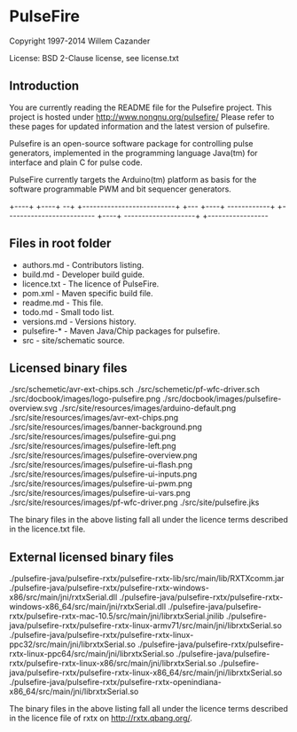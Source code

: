 
# PulseFire

Copyright 1997-2014 Willem Cazander

License: BSD 2-Clause license, see license.txt

## Introduction

You are currently reading the README file for the Pulsefire project.
This project is hosted under http://www.nongnu.org/pulsefire/
Please refer to these pages for updated information and the latest version of pulsefire.

Pulsefire is an open-source software package for controlling pulse generators, implemented in 
the programming language Java(tm) for interface and plain C for pulse code.

PulseFire currently targets the Arduino(tm) platform as basis for the software programmable PWM 
and bit sequencer generators.

  +----+                          +----+
--+    +--------------------------+    +---
            +----+ 
------------+    +-------------------------
                    +----+ 
--------------------+    +-----------------

## Files in root folder

* authors.md          - Contributors listing.
* build.md            - Developer build guide.
* licence.txt         - The licence of PulseFire.
* pom.xml             - Maven specific build file.
* readme.md           - This file.
* todo.md             - Small todo list.
* versions.md         - Versions history.
* pulsefire-*         - Maven Java/Chip packages for pulsefire.
* src                 - site/schematic source.

## Licensed binary files

./src/schemetic/avr-ext-chips.sch
./src/schemetic/pf-wfc-driver.sch
./src/docbook/images/logo-pulsefire.png
./src/docbook/images/pulsefire-overview.svg
./src/site/resources/images/arduino-default.png
./src/site/resources/images/avr-ext-chips.png
./src/site/resources/images/banner-background.png
./src/site/resources/images/pulsefire-gui.png
./src/site/resources/images/pulsefire-left.png
./src/site/resources/images/pulsefire-overview.png
./src/site/resources/images/pulsefire-ui-flash.png
./src/site/resources/images/pulsefire-ui-inputs.png
./src/site/resources/images/pulsefire-ui-pwm.png
./src/site/resources/images/pulsefire-ui-vars.png
./src/site/resources/images/pf-wfc-driver.png
./src/site/pulsefire.jks

The binary files in the above listing fall all under
the licence terms described in the licence.txt file.


## External licensed binary files

./pulsefire-java/pulsefire-rxtx/pulsefire-rxtx-lib/src/main/lib/RXTXcomm.jar
./pulsefire-java/pulsefire-rxtx/pulsefire-rxtx-windows-x86/src/main/jni/rxtxSerial.dll
./pulsefire-java/pulsefire-rxtx/pulsefire-rxtx-windows-x86_64/src/main/jni/rxtxSerial.dll
./pulsefire-java/pulsefire-rxtx/pulsefire-rxtx-mac-10.5/src/main/jni/librxtxSerial.jnilib
./pulsefire-java/pulsefire-rxtx/pulsefire-rxtx-linux-armv71/src/main/jni/librxtxSerial.so
./pulsefire-java/pulsefire-rxtx/pulsefire-rxtx-linux-ppc32/src/main/jni/librxtxSerial.so
./pulsefire-java/pulsefire-rxtx/pulsefire-rxtx-linux-ppc64/src/main/jni/librxtxSerial.so
./pulsefire-java/pulsefire-rxtx/pulsefire-rxtx-linux-x86/src/main/jni/librxtxSerial.so
./pulsefire-java/pulsefire-rxtx/pulsefire-rxtx-linux-x86_64/src/main/jni/librxtxSerial.so
./pulsefire-java/pulsefire-rxtx/pulsefire-rxtx-openindiana-x86_64/src/main/jni/librxtxSerial.so

The binary files in the above listing fall all under the licence terms
described in the licence file of rxtx on http://rxtx.qbang.org/.


